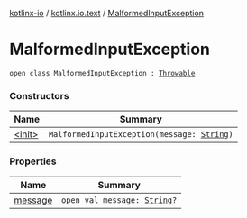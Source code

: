 [kotlinx-io](../../index.md) / [kotlinx.io.text](../index.md) / [MalformedInputException](./index.md)

# MalformedInputException

`open class MalformedInputException : `[`Throwable`](https://kotlinlang.org/api/latest/jvm/stdlib/kotlin/-throwable/index.html)

### Constructors

| Name | Summary |
|---|---|
| [&lt;init&gt;](-init-.md) | `MalformedInputException(message: `[`String`](https://kotlinlang.org/api/latest/jvm/stdlib/kotlin/-string/index.html)`)` |

### Properties

| Name | Summary |
|---|---|
| [message](message.md) | `open val message: `[`String`](https://kotlinlang.org/api/latest/jvm/stdlib/kotlin/-string/index.html)`?` |
